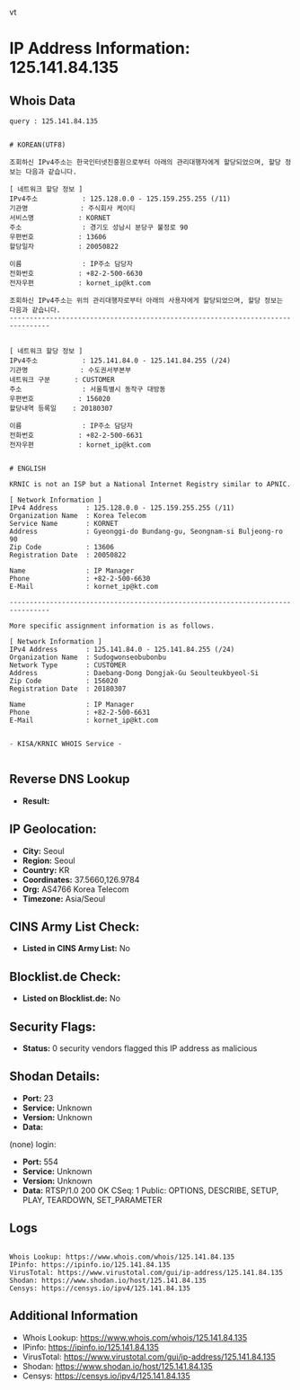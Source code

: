 vt
# IP Address Information: 125.141.84.135

## Whois Data
```
query : 125.141.84.135


# KOREAN(UTF8)

조회하신 IPv4주소는 한국인터넷진흥원으로부터 아래의 관리대행자에게 할당되었으며, 할당 정보는 다음과 같습니다.

[ 네트워크 할당 정보 ]
IPv4주소           : 125.128.0.0 - 125.159.255.255 (/11)
기관명             : 주식회사 케이티
서비스명           : KORNET
주소               : 경기도 성남시 분당구 불정로 90
우편번호           : 13606
할당일자           : 20050822

이름               : IP주소 담당자
전화번호           : +82-2-500-6630
전자우편           : kornet_ip@kt.com

조회하신 IPv4주소는 위의 관리대행자로부터 아래의 사용자에게 할당되었으며, 할당 정보는 다음과 같습니다.
--------------------------------------------------------------------------------


[ 네트워크 할당 정보 ]
IPv4주소           : 125.141.84.0 - 125.141.84.255 (/24)
기관명             : 수도권서부본부
네트워크 구분      : CUSTOMER
주소               : 서울특별시 동작구 대방동
우편번호           : 156020
할당내역 등록일    : 20180307

이름               : IP주소 담당자
전화번호           : +82-2-500-6631
전자우편           : kornet_ip@kt.com


# ENGLISH

KRNIC is not an ISP but a National Internet Registry similar to APNIC.

[ Network Information ]
IPv4 Address       : 125.128.0.0 - 125.159.255.255 (/11)
Organization Name  : Korea Telecom
Service Name       : KORNET
Address            : Gyeonggi-do Bundang-gu, Seongnam-si Buljeong-ro 90
Zip Code           : 13606
Registration Date  : 20050822

Name               : IP Manager
Phone              : +82-2-500-6630
E-Mail             : kornet_ip@kt.com

--------------------------------------------------------------------------------

More specific assignment information is as follows.

[ Network Information ]
IPv4 Address       : 125.141.84.0 - 125.141.84.255 (/24)
Organization Name  : Sudogwonseobubonbu
Network Type       : CUSTOMER
Address            : Daebang-Dong Dongjak-Gu Seoulteukbyeol-Si
Zip Code           : 156020
Registration Date  : 20180307

Name               : IP Manager
Phone              : +82-2-500-6631
E-Mail             : kornet_ip@kt.com


- KISA/KRNIC WHOIS Service -


```
## Reverse DNS Lookup
- **Result:** 

## IP Geolocation:
- **City:** Seoul
- **Region:** Seoul
- **Country:** KR
- **Coordinates:** 37.5660,126.9784
- **Org:** AS4766 Korea Telecom
- **Timezone:** Asia/Seoul

## CINS Army List Check:
- **Listed in CINS Army List:** 
No

## Blocklist.de Check:
- **Listed on Blocklist.de:** 
No

## Security Flags:
- **Status:** 0 security vendors flagged this IP address as malicious

## Shodan Details:
- **Port:** 23
- **Service:** Unknown
- **Version:** Unknown
- **Data:** 
(none) login: 

- **Port:** 554
- **Service:** Unknown
- **Version:** Unknown
- **Data:** RTSP/1.0 200 OK
CSeq: 1
Public: OPTIONS, DESCRIBE, SETUP, PLAY, TEARDOWN, SET_PARAMETER



## Logs
```

Whois Lookup: https://www.whois.com/whois/125.141.84.135
IPinfo: https://ipinfo.io/125.141.84.135
VirusTotal: https://www.virustotal.com/gui/ip-address/125.141.84.135
Shodan: https://www.shodan.io/host/125.141.84.135
Censys: https://censys.io/ipv4/125.141.84.135

```
## Additional Information
- Whois Lookup: https://www.whois.com/whois/125.141.84.135
- IPinfo: https://ipinfo.io/125.141.84.135
- VirusTotal: https://www.virustotal.com/gui/ip-address/125.141.84.135
- Shodan: https://www.shodan.io/host/125.141.84.135
- Censys: https://censys.io/ipv4/125.141.84.135

